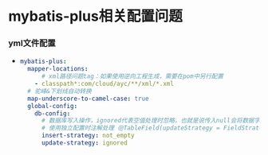 # mybatis-plus相关配置问题

### yml文件配置

+ ```yml
  mybatis-plus:
    mapper-locations:
    	# xml路径问题tag：如果使用逆向工程生成，需要在pom中另行配置
      - classpath*:com/cloud/ayc/**/xml/*.xml
    # 驼峰&下划线自动转换
    map-underscore-to-camel-case: true
    global-config:
      db-config:
        # 数据库写入操作，ignored代表空值处理时忽略，也就是说传入null会将数据字段更新未null，此处建议使用独立配置
        # 使用独立配置时注解处理（@TableField(updateStrategy = FieldStrategy.IGNORED),value="?"）
        insert-strategy: not_empty
        update-strategy: ignored
  ```

  